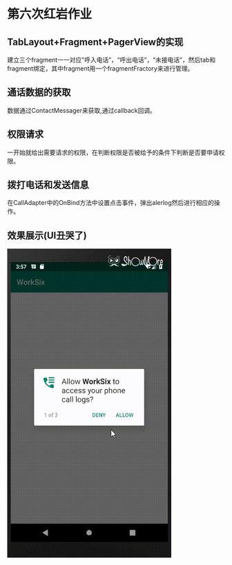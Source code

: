 # 第六次红岩作业

## TabLayout+Fragment+PagerView的实现

建立三个fragment一一对应"呼入电话”，“呼出电话”，“未接电话”，然后tab和fragment绑定，其中fragment用一个fragmentFractory来进行管理。

## 通话数据的获取

数据通过ContactMessager来获取,通过callback回调。

## 权限请求

 一开始就给出需要请求的权限，在判断权限是否被给予的条件下判断是否要申请权限。

## 拨打电话和发送信息

在CallAdapter中的OnBind方法中设置点击事件，弹出alerlog然后进行相应的操作。

## 效果展示(UI丑哭了)

![show](img/show.gif)

